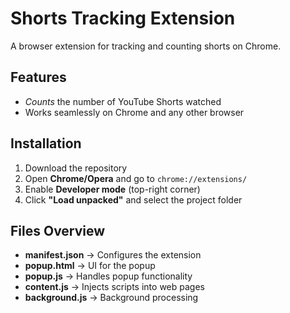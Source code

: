 # Shorts Tracking Extension  
A browser extension for tracking and counting shorts on Chrome.  

## Features  
- *Counts* the number of YouTube Shorts watched  
- Works seamlessly on Chrome and any other browser  

## Installation  
1. Download the repository  
2. Open **Chrome/Opera** and go to `chrome://extensions/`  
3. Enable **Developer mode** (top-right corner)  
4. Click **"Load unpacked"** and select the project folder  

## Files Overview  
- **manifest.json** → Configures the extension  
- **popup.html** → UI for the popup  
- **popup.js** → Handles popup functionality  
- **content.js** → Injects scripts into web pages  
- **background.js** → Background processing  


